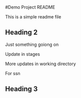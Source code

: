 #Demo Project README

This is a simple readme file

## Heading 2

Just something goiong on

Update in stages

More updates in working directory

For ssn

## Heading 3